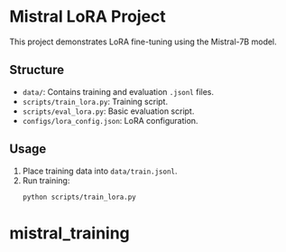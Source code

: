 # Mistral LoRA Project

This project demonstrates LoRA fine-tuning using the Mistral-7B model.

## Structure

- `data/`: Contains training and evaluation `.jsonl` files.
- `scripts/train_lora.py`: Training script.
- `scripts/eval_lora.py`: Basic evaluation script.
- `configs/lora_config.json`: LoRA configuration.

## Usage

1. Place training data into `data/train.jsonl`.
2. Run training:
   ```bash
   python scripts/train_lora.py
# mistral_training
